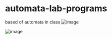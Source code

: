 # automata-lab-programs
based of automata in class 
![image](https://user-images.githubusercontent.com/12884292/29574687-ef2049fc-877f-11e7-8947-b4cbe878da0e.png)


![image](https://user-images.githubusercontent.com/12884292/29574570-90ec9700-877f-11e7-9a07-85c798023e19.png)
